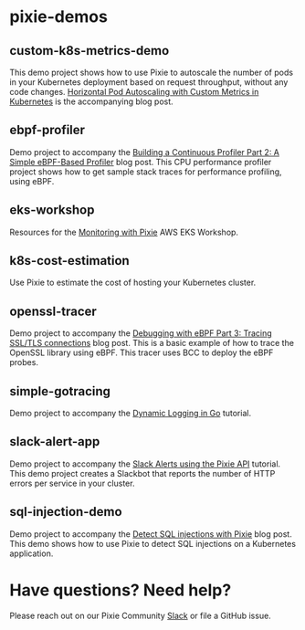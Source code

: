# pixie-demos

## custom-k8s-metrics-demo

This demo project shows how to use Pixie to autoscale the number of pods in your Kubernetes deployment based on request throughput, without any code changes. [Horizontal Pod Autoscaling with Custom Metrics in Kubernetes](https://blog.px.dev/autoscaling-custom-k8s-metric) is the accompanying blog post.

## ebpf-profiler

Demo project to accompany the [Building a Continuous Profiler Part 2: A Simple eBPF-Based Profiler](https://blog.px.dev/cpu-profiling-2/) blog post. This CPU performance profiler project shows how to get sample stack traces for performance profiling, using eBPF.

## eks-workshop

Resources for the [Monitoring with Pixie](https://www.eksworkshop.com/intermediate/241_pixie/) AWS EKS Workshop.

## k8s-cost-estimation

Use Pixie to estimate the cost of hosting your Kubernetes cluster.

## openssl-tracer

Demo project to accompany the [Debugging with eBPF Part 3: Tracing SSL/TLS connections](https://blog.px.dev/ebpf-openssl-tracing/) blog post. This is a basic example of how to trace the OpenSSL library using eBPF. This tracer uses BCC to deploy the eBPF probes.

## simple-gotracing

Demo project to accompany the [Dynamic Logging in Go](https://docs.pixielabs.ai/tutorials/custom-data/dynamic-go-logging/) tutorial.

## slack-alert-app

Demo project to accompany the [Slack Alerts using the Pixie API](https://docs.pixielabs.ai/tutorials/integrations/slackbot-alert/) tutorial. This demo project creates a Slackbot that reports the number of HTTP errors per service in your cluster.

## sql-injection-demo

Demo project to accompany the [Detect SQL injections with Pixie](https://blog.px.dev/sql-injection/) blog post. This demo shows how to use Pixie to detect SQL injections on a Kubernetes application.

# Have questions? Need help?

Please reach out on our Pixie Community [Slack](https://slackin.px.dev/) or file a GitHub issue.
